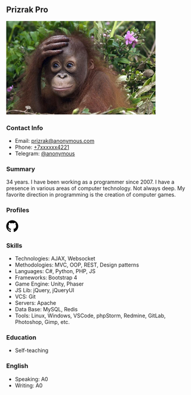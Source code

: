 ## Prizrak Pro
![Photo](images/photo.png)

### Contact Info
 - Email: [prizrak@anonymous.com](mailto:prizrak@anonymous.com)
 - Phone: [+7xxxxxx4221](tel:++1xxxxxxxx01)
 - Telegram: [@anonymous](https://t.me/anonymous)

### Summary
34 years. I have been working as a programmer since 2007. I have a presence in various areas of computer technology. Not always deep.
My favorite direction in programming is the creation of computer games.

### Profiles
[![](images/logo-github.png)](https://github.com/prizrak-pro)

### Skills
 - Technologies: AJAX, Websocket
 - Methodologies: MVC, OOP, REST, Design patterns
 - Languages: C#, Python, PHP, JS
 - Frameworks: Bootstrap 4
 - Game Engine: Unity, Phaser
 - JS Lib: jQuery, jQueryUI
 - VCS: Git
 - Servers: Apache
 - Data Base: MySQL, Redis
 - Tools: Linux, Windows, VSCode, phpStorm, Redmine, GitLab, 
 Photoshop, Gimp, etc.

### Education
 - Self-teaching

### English 
 - Speaking: A0
 - Writing: A0